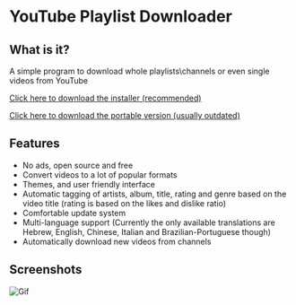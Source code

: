 # YouTube Playlist Downloader

## What is it?
A simple program to download whole playlists\channels or even single videos from YouTube 

[Click here to download the installer (recommended)](http://youtube-playlist-downloader.s3.amazonaws.com/YoutubePlaylistDownloader.exe) 

[Click here to download the portable version (usually outdated)](https://drive.google.com/uc?id=1OjNrokSiRo0_Y8XHtIorS_DHoNEdoJxD&export=download)

## Features
- No ads, open source and free
- Convert videos to a lot of popular formats
- Themes, and user friendly interface
- Automatic tagging of artists, album, title, rating and genre based on the video title (rating is based on the likes and dislike ratio)
- Comfortable update system
- Multi-language support (Currently the only available translations are Hebrew, English, Chinese, Italian and Brazilian-Portuguese though)
- Automatically download new videos from channels

## Screenshots
![Gif](https://i.imgur.com/bQw4fVm.gif "Gif")


